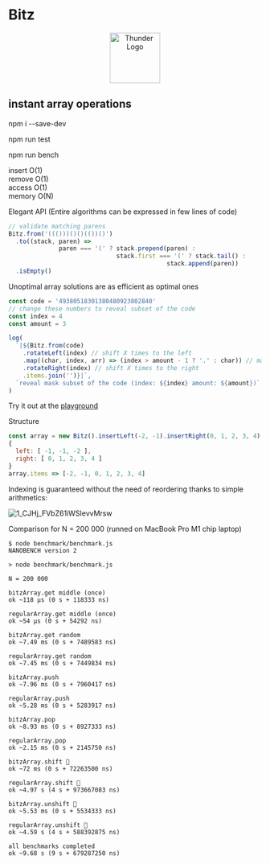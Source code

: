 # Bitz
<p align="center">
<img  width="100" alt="Thunder Logo" src="https://user-images.githubusercontent.com/88512646/200684693-ff06ff9d-12a1-404c-9d4e-7fbb541dba23.png" />
</p>

## instant array operations

npm i --save-dev

npm run test

npm run bench

insert O(1)  
remove O(1)  
access O(1)  
memory O(N)

Elegant API (Entire algorithms can be expressed in few lines of code)

```js
// validate matching parens
Bitz.from('((()))()()(())()')
  .to((stack, paren) => 
              paren === '(' ? stack.prepend(paren) : 
                              stack.first === '(' ? stack.tail() :
                                            stack.append(paren))
  .isEmpty()
```

Unoptimal array solutions are as efficient as optimal ones

```js
const code = '49380518301380480923802840'
// change these numbers to reveal subset of the code
const index = 4
const amount = 3

log(
  `|${Bitz.from(code)
    .rotateLeft(index) // shift X times to the left
    .map((char, index, arr) => (index > amount - 1 ? '.' : char)) // mask out a portion of the code
    .rotateRight(index) // shift X times to the right
    .items.join('')}|`,
  `reveal mask subset of the code (index: ${index} amount: ${amount})`
)
```

Try it out at the [playground](https://at-290690.github.io/YavaScript/?g=AT-290690/675b2c3d986aca3fd04bf64daa66b631/raw/50f078a8f14bd5fbfd01e2bad3cb9307a6c2771f/BitzArray.js)

Structure

```js
const array = new Bitz().insertLeft(-2, -1).insertRight(0, 1, 2, 3, 4);
{
  left: [ -1, -1, -2 ],
  right: [ 0, 1, 2, 3, 4 ]
}
array.items => [-2, -1, 0, 1, 2, 3, 4]
```

Indexing is guaranteed without the need of reordering thanks to simple arithmetics:

![1_CJHj_FVbZ61iWSIevvMrsw](https://user-images.githubusercontent.com/88512646/189848001-5274f5bf-200d-46e3-80df-25c5718bfc4a.gif)

Comparison for N = 200 000 (runned on MacBook Pro M1 chip laptop)

```
$ node benchmark/benchmark.js
NANOBENCH version 2

> node benchmark/benchmark.js

N = 200 000

bitzArray.get middle (once)
ok ~118 μs (0 s + 118333 ns)

regularArray.get middle (once)
ok ~54 μs (0 s + 54292 ns)

bitzArray.get random
ok ~7.49 ms (0 s + 7489583 ns)

regularArray.get random
ok ~7.45 ms (0 s + 7449834 ns)

bitzArray.push
ok ~7.96 ms (0 s + 7960417 ns)

regularArray.push
ok ~5.28 ms (0 s + 5283917 ns)

bitzArray.pop
ok ~8.93 ms (0 s + 8927333 ns)

regularArray.pop
ok ~2.15 ms (0 s + 2145750 ns)

bitzArray.shift 🚀
ok ~72 ms (0 s + 72263500 ns)

regularArray.shift 🐌
ok ~4.97 s (4 s + 973667083 ns)

bitzArray.unshift 🚀
ok ~5.53 ms (0 s + 5534333 ns)

regularArray.unshift 🐌
ok ~4.59 s (4 s + 588392875 ns)

all benchmarks completed
ok ~9.68 s (9 s + 679287250 ns)
```
